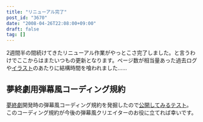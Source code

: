 ```yaml
---
title: "リニューアル完了"
post_id: "3670"
date: "2008-04-26T22:08:00+09:00"
draft: false
tag: []
---
```



2週間半の間続けてきたリニューアル作業がやっとこさ完了しました。と言うわけでここからはまたいつもの更新となります。ページ数が相当量あった過去ログや[イラスト](Illustrations)のあたりに結構時間を喰われました……
## 夢終劇用弾幕風コーディング規約
[夢終劇](/!/thC/)開発時の弾幕風コーディング規約を発掘したので[公開してみるテスト](/tag/coding-rule-of-danmakufu)。 このコーディング規約が今後の弾幕風クリエイターのお役に立てれば幸いです。
